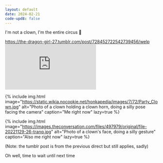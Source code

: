 ```yaml
---
layout: default
date: 2024-02-21
code-upd8: false
---
```

I'm not a clown, I'm the entire circus 🤡

<div class="center"><div class="tumblr-post" data-href="https://embed.tumblr.com/embed/post/ZyLPbtSRYZCTCXoL8F0tEQ/728452722542739456" data-did="c9a9fde4bc53715ba2a9f74c9c867055691a537a"><a href="https://the-dragon-girl-27.tumblr.com/post/728452722542739456/welp">https://the-dragon-girl-27.tumblr.com/post/728452722542739456/welp</a></div>  <script async src="https://assets.tumblr.com/post.js"></script></div>

<iframe loading="lazy" class="ytvideo" src="https://www.youtube-nocookie.com/embed/NNv2RHR62Rs?si=p4w8OiZSRnhSVeU7&amp;controls=0" title="YouTube video player" frameborder="0" allow="accelerometer; autoplay; clipboard-write; encrypted-media; gyroscope; picture-in-picture; web-share" allowfullscreen></iframe>

{% include img.html image="https://static.wikia.nocookie.net/honkapedia/images/7/72/Party_Clown.jpg" alt="Photo of a clown holding a clown horn, doing a silly pose facing the camera" caption="Me right now" lazy=true %}

{% include img.html image="https://images.theconversation.com/files/497979/original/file-20221129-26-tranq.jpg" alt="Photo of a clown's face, doing a silly gesture" caption="Also me right now" lazy=true %}

(Note: the tumblr post is from the previous direct but still applies, sadly)

Oh well, time to wait until next time